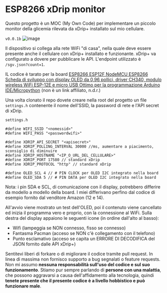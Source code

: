 # ESP8266 xDrip monitor

Questo progetto è un MOC (My Own Code) per implementare un piccolo monitor della glicemia rilevata da xDrip+ installato sul mio cellulare.

`v0.0.1b`
![image](https://github.com/DavideGavagnin/xDripMonitor/assets/156298257/bcbbf635-2ecd-4a19-8897-fb42681e4ea9)


Il dispositivo si collega alla rete WiFi "di casa", nella quale deve essere presente anche il cellulare con xDrip+ installato e funzionante. 
xDrip+ va configurato a dovere per pubblicare le API. L'endpoint utilizzato è `/sgv.json?count=1`.

IL codice è tarato per la board [ESP8266 ESP12F NodeMCU ESP8266 Scheda di sviluppo con display OLED da 0,96 pollici, driver CH340, modulo wireless WiFi 
ESP-12E e micro USB Ottimo per la programmazione Arduino IDE/Micropython](https://amzn.eu/d/ib1W2zs) (non è un link affiliato, n.d.r.)

Una volta clonato il repo dovete creare nella root del progetto un file `settings.h` contenente il nome dell'SSID, la password di rete e l'API secret di xDrip.

`settings.h`
```
#define WIFI_SSID "<nomessid>"
#define WIFI_PASS "<passwordwifi>"

#define XDRIP_API_SECRET "<apisecret>"
#define XDRIP_POLLING_INTERVAL 30000 //ms, aumentare a piacimento, sconsiglio di diminuire
#define XDRIP_HOSTNAME "<IP_O_URL_DEL_CELLULARE>"
#define XDRIP_PORT 17580 // standard xDrip
#define XDRIP_PROTOCOL "http" // standard xDrip

#define OLED_SCL 4 // # PIN CLOCK per OLED I2C integrato nella board
#define OLED_SDA 5 // # PIN DATA per OLED I2C integrato nella board
```
Nota: i pin SDA e SCL, di comunicazione con il display, potrebbero differire da modello a modello della board. 
I miei differivano perfino dal codice di esempio fornito dal venditore Amazon (12 e 14).

All'avvio viene mostrato un test dell'OLED, poi il contenuto viene cancellato ed inizia il programma vero e proprio, con la connessione al WiFi.
Sulla destra del display appaiono le seguenti icone (in ordine dall'alto al basso):

- Wifi (lampeggia se NON connesso, fisso se connesso)
- Fantasma Pacman (acceso se NON c'è collegamento con il telefono)
- Punto esclamativo (acceso se capita un ERRORE DI DECODIFICA del JSON fornito dalle API xDrip+)

Sentitevi liberi di forkare o di migliorare il codice tramite pull request. In linea di massima non fornisco supporto a bug segnalati o feature requests. 
Non mi assumo **nessuna responsabilità sull'uso del codice e sul suo funzionamento**. Stiamo pur sempre parlando di **persone con una malattia**, che possono aggravarsi 
a causa dell'affidamento alla tecnologia, quindi **tenete presente che il presente codice è a livello hobbistico e può funzionare male**.
